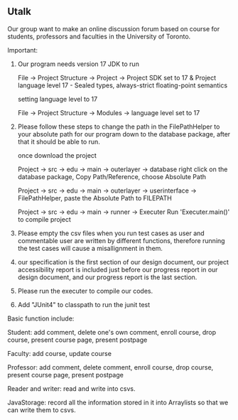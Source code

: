 ## Utalk

Our group want to make an online discussion forum based on course for students, professors and faculties in the University of Toronto. 

Important: 
1. Our program needs version 17 JDK to run 

   File -> Project Structure -> Project -> Project SDK set to 17 & Project language level 17 - Sealed types, always-strict floating-point semantics   
                                         
   setting language level to 17
   
   File -> Project Structure -> Modules -> language level set to 17
   
2. Please follow these steps to change the path in the FilePathHelper to your absolute path for our program down to the database package, after that it should be able to run.

   once download the project 
   
   Project -> src -> edu -> main -> outerlayer -> database right click on the database package, Copy Path/Reference, choose Absolute Path
   
   Project -> src -> edu -> main -> outerlayer -> userinterface -> FilePathHelper, paste the Absolute Path to FILEPATH
   
   Project -> src -> edu -> main -> runner -> Executer Run 'Executer.main()' to compile project

3. Please empty the csv files when you run test cases as user and commentable user are written by different functions, therefore running the test cases will cause a misallignment in them.

4. our specification is the first section of our design document, our project accessibility report is included just before our progress report in our design document, and our progress report is the last section. 

5. Please run the executer to compile our codes. 

6. Add "JUnit4" to classpath to run the junit test


Basic function include: 

Student: add comment, delete one's own comment, enroll course, drop course, present course page, present postpage 

Faculty: add course, update course

Professor: add comment, delete comment, enroll course, drop course, present course page, present postpage 

Reader and writer: read and write into csvs.

JavaStorage: record all the information stored in it into Arraylists so that we can write them to csvs. 
